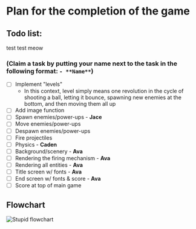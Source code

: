 # Plan for the completion of the game

## Todo list:

test test meow

### (Claim a task by putting your name next to the task in the following format: `- **Name**`)
- [ ] Implement "levels"
  - In this context, level simply means one revolution in the cycle of shooting a ball, letting it bounce, spawning new enemies at the bottom, and then moving them all up
- [ ] Add image function
- [ ] Spawn enemies/power-ups - **Jace**
- [ ] Move enemies/power-ups
- [ ] Despawn enemies/power-ups
- [ ] Fire projectiles
- [ ] Physics - **Caden**
- [ ] Background/scenery - **Ava**
- [ ] Rendering the firing mechanism - **Ava**
- [ ] Rendering all entities - **Ava**
- [ ] Title screen w/ fonts - **Ava**
- [ ] End screen w/ fonts & score - **Ava**
- [ ] Score at top of main game

## Flowchart
![Stupid flowchart](https://github.com/assembly-seal/group-project-cs1430/blob/main/flowchart.png?raw=true)
